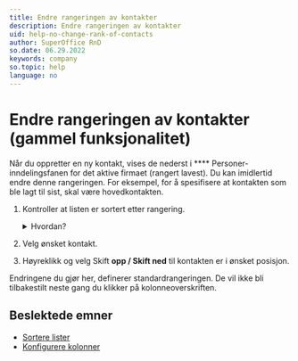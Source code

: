 ```yaml
---
title: Endre rangeringen av kontakter
description: Endre rangeringen av kontakter
uid: help-no-change-rank-of-contacts
author: SuperOffice RnD
so.date: 06.29.2022
keywords: company
so.topic: help
language: no
---
```


# Endre rangeringen av kontakter (gammel funksjonalitet)

Når du oppretter en ny kontakt, vises de nederst i **** Personer-inndelingsfanen for det aktive firmaet (rangert lavest). Du kan imidlertid endre denne rangeringen. For eksempel, for å spesifisere at kontakten som ble lagt til sist, skal være hovedkontakten.

1. Kontroller at listen er sortert etter rangering.

    <details><summary>Hvordan?</summary>

    Helt til høyre i listen er en kolonne med numeriske verdier som viser rangeringen av de ulike kontaktene. Hvis disse er i stigende rekkefølge, slik at kontakten øverst i listen er nummerert 1 og tallet øker nedover listen, sorteres de riktig.

    Hvis du ikke kan se tallkolonnen, må du først [legge til Rangering-kolonnen][1].

    Hvis tallene er i en annen rekkefølge, kan du klikke på kolonneoverskriften rett over til [Sortere listen][2] riktig.
    </details>

2. Velg ønsket kontakt.
3. Høyreklikk og velg  Skift **opp / Skift ned** til kontakten er i ønsket posisjon.

Endringene du gjør her, definerer standardrangeringen. De vil ikke bli tilbakestilt neste gang du klikker på kolonneoverskriften.

## Beslektede emner

* [Sortere lister][2]
* [Konfigurere kolonner][1]

<!-- Referenced links -->
[1]: ../../learn/getting-started/changing-column-view.md
[2]: ../../learn/getting-started/sorting-lists.md

<!-- Referenced images -->
